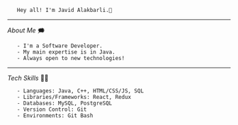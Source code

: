 ```
    Hey all! I'm Javid Alakbarli.👋
 ```
<hr/>

 *About Me* 🗯️
```
   - I'm a Software Developer.  
   - My main expertise is in Java.
   - Always open to new technologies!  
```
<hr/>

 *Tech Skills* 👨‍💻
```
   - Languages: Java, C++, HTML/CSS/JS, SQL
   - Libraries/Frameworks: React, Redux
   - Databases: MySQL, PostgreSQL
   - Version Control: Git
   - Environments: Git Bash
```
